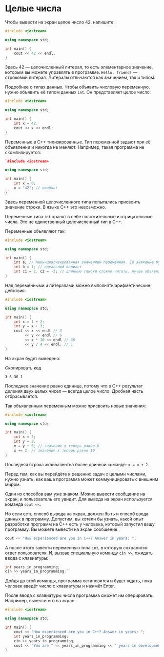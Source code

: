 # Целые числа

Чтобы вывести на экран целое число 42, напишите:

```cpp
#include <iostream>

using namespace std;

int main() {
    cout << 42 << endl;
}
```

Здесь 42 — целочисленный литерал, то есть элементарное значение, которым вы можете управлять в программе. `Hello, friend!` — строковый литерал. Литералы отличаются как значением, так и типом.

Подробнее о типах данных. Чтобы объявить числовую переменную, нужно объявить её типом данных `int`. Он представляет целое число:

```cpp
#include <iostream>

using namespace std;

int main() {
    int x = 42;
    cout << x << endl;
}
```
Переменные в C++ типизированные. Тип переменной задают при её объявлении и никогда не меняют. Например, такая программа не скомпилируется:

```cpp
`#include <iostream>

using namespace std;

int main() {
    int x = 0;
    x = "42"; // ошибка!
}` 
```
Здесь переменной целочисленного типа попытались присвоить значение строки. В языке С++ это невозможно.

Переменные типа `int` хранят в себе положительные и отрицательные числа. Это не единственный целочисленный тип в C++.

Переменные объявляют так:



```cpp
#include <iostream>

using namespace std;

int main() {
    int a; // Неинициализированная значением переменная. Её значение будет случайным числом.
    int b = 1; // идеальный вариант
    int c1 = 2, c2 = -3; // длинные списки сложно читать, лучше объявлять по одной переменной в каждой строке
}
```


Над переменными и литералами можно выполнять арифметические действия:

```cpp
#include <iostream>

using namespace std;

int main() {
    int x = 1 + 2;
    int y = x + 3;
    cout << x << endl // 3
         << y << endl // 6
         << x * 10 << endl // 30
         << y / 4 << endl; // 1
}
``` 

На экран будет выведено:

Скопировать код

`3
6
30
1` 

Последнее значение равно единице, потому что в С++ результат деления двух целых чисел — всегда целое число. Дробная часть отбрасывается.

Так объявленным переменным можно присвоить новые значения:



```cpp
#include <iostream>

using namespace std;

int main() {
    int x = 2;
    int y = 3;
    x = y + 5; // значение x теперь равно 8
    x += 2; // значение x теперь равно 10
}
``` 

Последняя строка эквивалентна более длинной команде: `x = x + 2`.

Перед тем, как вы перейдёте к решению задач с целыми числами, нужно узнать, как ваша программа может коммуницировать с внешним миром.

Один из способов вам уже знаком. Можно вывести сообщение на экран, и пользователь его увидит. Для вывода на экран используется команда `cout <<`.

Но если есть способ вывода на экран, должен быть и способ ввода данных в программу. Допустим, вы хотели бы узнать, какой опыт разработки программ на С++ есть у человека, который запустил вашу программу. Вы можете вывести на экран сообщение:


```cpp
cout << "How experienced are you in C++? Answer in years: ";
``` 

А после этого завести переменную типа `int`, в которую сохранится ответ пользователя. И, вызвав специальную команду `cin >>`, ожидать ввода с клавиатуры:


```cpp
int years_in_programming;
cin >> years_in_programming;` 
```
Дойдя до этой команды, программа остановится и будет ждать, пока человек введёт число с клавиатуры и нажмёт Enter.

После ввода с клавиатуры числа программа сможет им оперировать. Например, вывести его на экран:

```cpp
#include <iostream>

using namespace std;

int main() {
    cout << "How experienced are you in C++? Answer in years: ";
    int years_in_programming;
    cin >> years_in_programming;
    cout << "You are " << years_in_programming << " years in development" << endl;
}
```